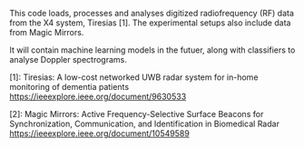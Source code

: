 This code loads, processes and analyses digitized radiofrequency (RF) data from the X4 system, Tiresias [1]. The experimental setups also include data from Magic Mirrors. 

It will contain machine learning models in the futuer, along with classifiers to analyse Doppler spectrograms.


[1]: Tiresias: A low-cost networked UWB radar system for in-home monitoring of dementia patients https://ieeexplore.ieee.org/document/9630533

[2]: Magic Mirrors: Active Frequency-Selective Surface Beacons for Synchronization, Communication, and Identification in Biomedical Radar https://ieeexplore.ieee.org/document/10549589
